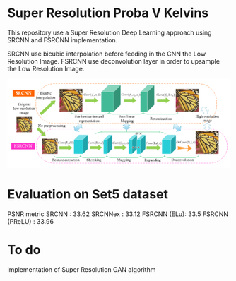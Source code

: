 # Super Resolution Proba V Kelvins

This repository use a Super Resolution Deep Learning approach using SRCNN and FSRCNN implementation.

SRCNN use bicubic interpolation before feeding in the CNN the Low Resolution Image.
FSRCNN use deconvolution layer in order to upsample the Low Resolution Image.

![](https://github.com/Shiro-LK/Super-Resolution/blob/master/image/fsrcnn.png)


# Evaluation on Set5 dataset
PSNR metric
SRCNN : 33.62
SRCNNex : 33.12
FSRCNN (ELu): 33.5
FSRCNN (PReLU) : 33.96


# To do
implementation of Super Resolution GAN algorithm




